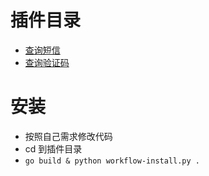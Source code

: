# 插件目录
* [查询短信](/msg/README.md)
* [查询验证码](/code/README.md)

# 安装
* 按照自己需求修改代码
* cd 到插件目录
* `go build & python workflow-install.py .`